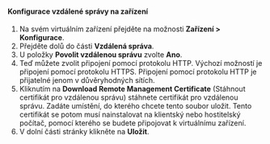 
#### <a name="to-configure-remote-management-on-the-device"></a>Konfigurace vzdálené správy na zařízení
1. Na svém virtuálním zařízení přejděte na možnosti **Zařízení > Konfigurace**.
2. Přejděte dolů do části **Vzdálená správa**.
3. U položky **Povolit vzdálenou správu** zvolte **Ano**.
4. Teď můžete zvolit připojení pomocí protokolu HTTP. Výchozí možností je připojení pomocí protokolu HTTPS. Připojení pomocí protokolu HTTP je přijatelné jenom v důvěryhodných sítích.
5. Kliknutím na **Download Remote Management Certificate** (Stáhnout certifikát pro vzdálenou správu) stáhnete certifikát pro vzdálenou správu. Zadáte umístění, do kterého chcete tento soubor uložit. Tento certifikát se potom musí nainstalovat na klientský nebo hostitelský počítač, pomocí kterého se budete připojovat k virtuálnímu zařízení.
6. V dolní části stránky klikněte na **Uložit**.

